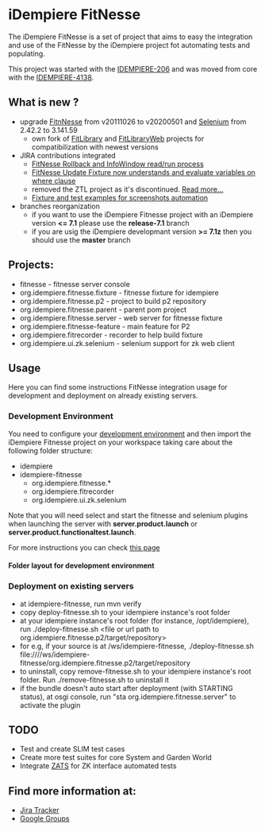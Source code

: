 # iDempiere FitNesse
The iDempiere FitNesse is a set of project that aims to easy the integration and use of the FitNesse by the iDempiere project fot automating tests and populating.

This project was started with the [IDEMPIERE-206](https://idempiere.atlassian.net/browse/IDEMPIERE-206) and was moved from core with the [IDEMPIERE-4138](https://idempiere.atlassian.net/browse/IDEMPIERE-4138).

## What is new ? 
* upgrade [FitnNesse](http://fitnesse.org/FrontPage) from v20111026 to v20200501 and [Selenium](https://www.selenium.dev/) from 2.42.2 to 3.141.59
  *  own fork of [FitLibrary](https://github.com/muriloht/fitlibrary-fitlibrary) and [FitLibraryWeb](https://github.com/muriloht/fitlibrary-fitlibraryweb)  projects for compatibilization with newest versions
* JIRA contributions integrated
  * [FitNesse Rollback and InfoWindow read/run process](https://idempiere.atlassian.net/browse/IDEMPIERE-2860)
  * [FitNesse Update Fixture now understands and evaluate variables on where clause](https://idempiere.atlassian.net/browse/IDEMPIERE-3827)
  * removed the ZTL project as it's discontinued. [Read more...](https://code.google.com/archive/p/zk-ztl/)
  * [Fixture and test examples for screenshots automation](https://idempiere.atlassian.net/browse/IDEMPIERE-4029)
* branches reorganization
  * if you want to use the iDempiere Fitnesse project with an iDempiere version **<= 7.1** please use the **release-7.1** branch
  * if you are usig the iDempiere developmant version **>= 7.1z** then you should use the **master** branch 

## Projects:
* fitnesse - fitnesse server console
* org.idempiere.fitnesse.fixture - fitnesse fixture for idempiere
* org.idempiere.fitnesse.p2 - project to build p2 repository
* org.idempiere.fitnesse.parent - parent pom project
* org.idempiere.fitnesse.server - web server for fitnesse fixture
* org.idempiere.fitnesse-feature - main feature for P2
* org.idempiere.fitrecorder - recorder to help build fixture
* org.idempiere.ui.zk.selenium - selenium support for zk web client

## Usage

Here you can find some instructions FitNesse integration usage for development and deployment on already existing servers.

### Development Environment
 You need to configure your [development environment](https://wiki.idempiere.org/en/Install_Development_Prerequisites) and then import the iDempiere Fitnesse project on your workspace taking care about the following folder structure:

* idempiere
* idempiere-fitnesse
  * org.idempiere.fitnesse.*
  * org.idempiere.fitrecorder
  * org.idempiere.ui.zk.selenium

Note that you will need select and start the fitnesse and selenium plugins when launching the server with **server.product.launch**  or **server.product.functionaltest.launch**.

For more instructions you can check [this page](https://wiki.idempiere.org/en/Fitnesse.HowTo)
 
#### Folder layout for development environment

### Deployment on existing servers
* at idempiere-fitnesse, run mvn verify 
* copy deploy-fitnesse.sh to your idempiere instance's root folder
* at your idempiere instance's root folder (for instance, /opt/idempiere), run ./deploy-fitnesse.sh <file or url path to org.idempiere.fitnesse.p2/target/repository>
* for e.g, if your source is at /ws/idempiere-fitnesse, ./deploy-fitnesse.sh file:////ws/idempiere-fitnesse/org.idempiere.fitnesse.p2/target/repository
* to uninstall, copy remove-fitnesse.sh to your idempiere instance's root folder. Run ./remove-fitnesse.sh to uninstall it
* if the bundle doesn't auto start after deployment (with STARTING status), at osgi console, run "sta org.idempiere.fitnesse.server" to activate the plugin

## TODO

* Test and create SLIM test cases 
* Create more test suites for core System and Garden World
* Integrate [ZATS](https://www.zkoss.org/product/zats) for ZK interface automated tests

## Find more information at:
* [Jira Tracker](https://idempiere.atlassian.net/secure/QuickSearch.jspa?searchString=fitnesse)
* [Google Groups](https://groups.google.com/g/idempiere/search?q=fitnesse)
